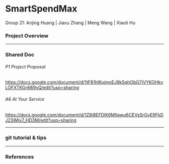 # SmartSpendMax

Group 21: Anjing Huang | Jiaxu Zhang | Meng Wang | Xiaoti Hu

### Project Overview

------



### Shared Doc

###### P1 Project Proposal 

https://docs.google.com/document/d/1tF81hIKujmxEJ9kSqhObG7jVYKOHkvLOFXTKGnMi9vQ/edit?usp=sharing

###### A6 At Your Service 

https://docs.google.com/document/d/1Z8i8EFDlK6MIIawu6CEVsSrGyE9FkDJ23iMix7_HD3M/edit?usp=sharing

------

### git tutorial & tips

------

### References
